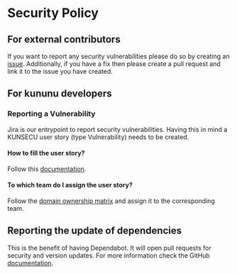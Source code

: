 # Security Policy

## For external contributors

If you want to report any security vulnerabilities please do so by creating an [issue](https://github.com/kununu/data-fixtues/issues).
Additionally, if you have a fix then please create a pull request and link it to the issue you have created.

## For kununu developers

### Reporting a Vulnerability

Jira is our entrypoint to report security vulnerabilities. Having this in mind a KUNSECU user story (type Vulnerability) needs to be created.

#### How to fill the user story?

Follow this [documentation](https://new-work.atlassian.net/wiki/spaces/kununu/pages/47846323/Vulnerability+Issue+Type+Jira).

#### To which team do I assign the user story?

Follow the [domain ownership matrix](https://new-work.atlassian.net/wiki/spaces/kununu/pages/113148000/Domain+ownership+matrix) and assign it to the corresponding team.

## Reporting the update of dependencies

This is the benefit of having Dependabot. It will open pull requests for security and version updates. For more information check the GitHub [documentation](https://docs.github.com/en/github/administering-a-repository/managing-pull-requests-for-dependency-updates).
